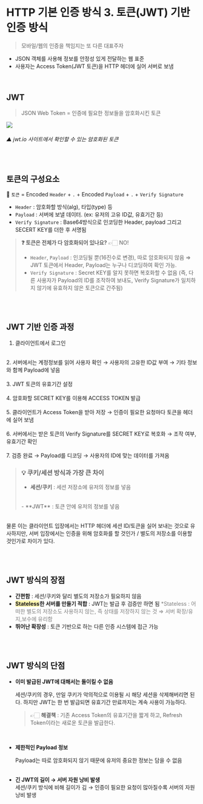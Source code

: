 # HTTP 기본 인증 방식 3. 토큰(JWT) 기반 인증 방식

> 모바일/웹의 인증을 책임지는 또 다른 대표주자

- JSON 객체를 사용해 정보를 안정성 있게 전달하는 웹 표준
- 사용자는 Access Token(JWT 토큰)을 HTTP 헤더에 실어 서버로 보냄

<br>

## JWT
> JSON Web Token
> = 인증에 필요한 정보들을 암호화시킨 토큰

![](https://velog.velcdn.com/images/sw_smj/post/8aad2528-7924-4900-8203-6b27790332c2/image.png)

###### ▲ jwt.io 사이트에서 확인할 수 있는 암호화된 토큰

<br>

## 토큰의 구성요소
📌 `토큰` = Encoded `Header` + `.` + Encoded `Payload` + `.` + `Verify Signature`
- `Header` : 암호화할 방식(alg), 타입(type) 등
- `Payload` : 서버에 보낼 데이터. (ex: 유저의 고유 ID값, 유효기간 등)
- `Verify Signature` : Base64방식으로 인코딩한 Header, payload 그리고 SECERT KEY를 더한 후 서명됨


> **❓ 토큰은 전체가 다 암호화되어 있나요?**
>    👉🏻 NO!
> - `Header`, `Payload` : 인코딩될 뿐(16진수로 변경), 따로 암호화되지 않음 ⇒ JWT 토큰에서 Header, Payload는 누구나 디코딩하여 확인 가능.
> - `Verify Signature` : Secret KEY를 알지 못하면 복호화할 수 없음 (즉, 다른 사용자가 Payload의 ID를 조작하여 보내도, Verify Signature가 일치하지 않기에 유효하지 않은 토큰으로 간주됨)

<br><br>

## JWT 기반 인증 과정
1. 클라이언트에서 로그인 <br>
  <br>
2. 서버에서는 계정정보를 읽어 사용자 확인 → 사용자의 고유한 ID값 부여 → 기타 정보와 함께 Payload에 넣음 <br>
   <br>
3. JWT 토큰의 유효기간 설정 <br>
   <br>
4. 암호화할 SECRET KEY를 이용해 ACCESS TOKEN 발급 <br>
   <br>
5. 클라이언트가 Access Token을 받아 저장 → 인증이 필요한 요청마다 토큰을 헤더에 실어 보냄 <br>
   <br>
6. 서버에서는 받은 토큰의 Verify Signature를 SECRET KEY로 복호화 → 조작 여부, 유효기간 확인 <br>
   <br>
7. 검증 완료 → Payload를 디코딩 → 사용자의 ID에 맞는 데이터를 가져옴

<br>

> ### 💡 **쿠키/세션 방식과 가장 큰 차이**
> - **세션/쿠키** : 세션 저장소에 유저의 정보를 넣음<br>
> <br>
> - **JWT** : 토큰 안에 유저의 정보를 넣음
> 

<br>
물론 이는 클라이언트 입장에서는 HTTP 헤더에 세션 ID/토큰을 실어 보내는 것으로 유사하지만, 서버 입장에서는 인증을 위해 암호화를 할 것인가 / 별도의 저장소를 이용할 것인가로 차이가 있다.


<br><br>

## JWT 방식의 장점
- **간편함** : 세션/쿠키와 달리 별도의 저장소가 필요하지 않음
- **<span style='background-color:#fff5b1'>Stateless</span>한 서버를 만들기 적합** : JWT는 발급 후 검증만 하면 됨
  <span style='color:#808080'>*Stateless : 어떠한 별도의 저장소도 사용하지 않는, 즉 상태를 저장하지 않는 것 ⇒ 서버 확장/유지,보수에 유리함</span>
- **뛰어난 확장성** : 토큰 기반으로 하는 다른 인증 시스템에 접근 가능

<br><br>

## JWT 방식의 단점
- **이미 발급된 JWT에 대해서는 돌이킬 수 없음**<br>

  세션/쿠키의 경우, 만일 쿠키가 악의적으로 이용될 시 해당 세션을 삭제해버리면 된다. 하지만 JWT는 한 번 발급되면 유효기간 만료까지는 계속 사용이 가능하다.
  <br>
  > 👉🏻 **해결책** : 기존 Access Token의 유효기간을 짧게 하고, Refresh Token이라는 새로운 토큰을 발급한다.
<br>

- **제한적인 Payload 정보**<br>

  Payload는 따로 암호화되지 않기 때문에 유저의 중요한 정보는 담을 수 없음<br>
  <br>

- **긴 JWT의 길이 → 서버 자원 낭비 발생**
  <br>
  세션/쿠키 방식에 비해 길이가 김 → 인증이 필요한 요청이 많아질수록 서버의 자원 낭비 발생